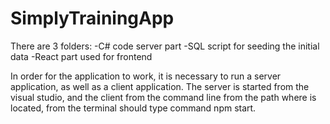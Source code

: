 # SimplyTrainingApp

There are 3 folders:
-C# code server part
-SQL script for seeding the initial data
-React part used for frontend

In order for the application to work, it is necessary to run a server application, as well as a client application. The server is started from the visual studio, and the client from the command line from the path where is located, from the terminal should type command npm start.
